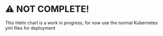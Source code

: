 # :warning: NOT COMPLETE!
This Helm chart is a work in progress, for now use the normal Kubernetes yml files for deployment